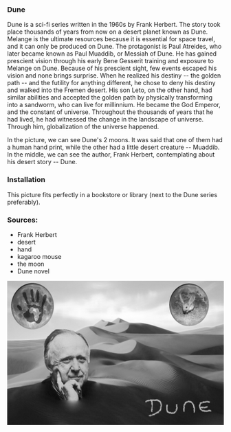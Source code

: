 ### Dune
Dune is a sci-fi series written in the 1960s by Frank Herbert.
The story took place thousands of years from now on a desert 
planet known as Dune. Melange is the ultimate resources because 
it is essential for space travel, and it can only be produced on 
Dune. The protagonist is Paul Atreides, who later became known 
as Paul Muaddib, or Messiah of Dune.
He has gained prescient vision through his early Bene Gesserit 
training and exposure to Melange on Dune. Because of his prescient 
sight, few events escaped his vision and none brings surprise. 
When he realized his destiny -- the golden path -- and the futility 
for anything different, he chose to deny his destiny and walked 
into the Fremen desert. His son Leto, on the other hand, had similar
abilities and accepted the golden path by physically transforming
into a sandworm, who can live for millinnium. He became the God 
Emperor, and the constant of universe. Throughout the thousands of years 
that he had lived, he had witnessed the change in the landscape of 
universe. Through him, globalization of the universe happened.

In the picture, we can see Dune's 2 moons. It was said that one of
them had a human hand print, while the other had a little desert 
creature -- Muaddib. In the middle, we can see the author, Frank 
Herbert, contemplating about his desert story -- Dune.

### Installation
This picture fits perfectly in a bookstore or library (next to the
Dune series preferably).

### Sources:

* Frank Herbert
* desert
* hand
* kagaroo mouse
* the moon
* Dune novel

![](dune.png)
